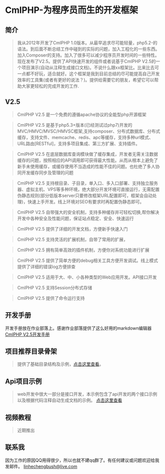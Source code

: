 # CmlPHP-为程序员而生的开发框架

## 简介

> 我从2012年开发了CmlPHP 1.0版本。从最早追求尽可能轻量，php5.2-的语法。到后面不断总结工作中碰到的实际的问题，加入工程化的一些东西。加入Composer的支持。加入了很多可以减少程序员开发时间的一些特性。现在发布了V2.5。提供了API快速开发的组件或者说基于CmlPHP V2.5的一个项目演示(自动从注释生成接口文档)。不说什么跟xx框架比。比来比去可一点都不好玩，适合就好。这个框架是我到目前总结的尽可能提高自己开发效率的工具集(或者有更好的说法？)。提供给需要它的朋友，希望它可以帮助大家更轻松的完成开发的工作.

## V2.5

> CmlPHP V2.5 是一个免费的遵循apache协议的全能型php开源框架

> CmlPHP V2.5 是基于php5.3+版本(已经测试过php7)开发的MVC/HMVC/MVSC/HMVSC框架,支持composer、分布式数据库、分布式缓存，支持文件、memcache、redis、apc等缓存，支持多种url模式、URL路由[RESTful]，支持多项目集成、第三方扩展、支持插件。

> CmlPHP V2.5 在底层数据库查询模块做了缓存集成，开发者无需关注数据缓存的问题，按照相应的API调用即可获得最大性能。从而从根本上避免了新手未使用缓存，或缓存使用不当造成的性能不佳的问题。也杜绝了多人协同开发缓存同步及管理的问题

> CmlPHP V2.5 支持根目录、子目录，单入口、多入口部署、支持独立服务器、虚拟主机、VPS等多种环境，绝大部分开发环境可直接运行，无需配置伪静态规则(部分低版本server只要修改框架URL配置即可，框架会自动处理)，快速上手开发。线上环境对SEO有要求时再配置伪静态即可。

> CmlPHP V2.5 自带强大的安全机制，支持多种缓存并可轻松切换,帮你解决开发中各种安全及性能问题，保证站点稳定、安全、快速运行

> CmlPHP V2.5 提供了详细的开发文档，方便新手快速入门

> CmlPHP V2.5 支持灵活的扩展机制，自带了常用的扩展，

> CmlPHP V2.5 拥有简单高效的插件机制，方便你对系统功能进行扩展

> CmlPHP V2.5 提供了简单方便的debug相关工具方便开发调试。线上模式提供了详细的错误log方便排查

> CmlPHP V2.5 适用于大、中、小各种类型的Web应用开发。API接口开发

> CmlPHP V2.5 支持Session分布式存储

> CmlPHP V2.5 提供了命令运行支持

## 开发手册
开发手册放在作业部落上。感谢作业部落提供了这么好用的markdown编辑器
[CmlPHP V2.5开发手册](https://www.zybuluo.com/linhecheng/note/226146 "CmlPHP V2.5开发手册")

## 项目推荐目录骨架
> 提供了基础目录结构及示例，[点击这里查看](http://git.oschina.net/linhecheng/cmlphp2.5-demo-proj)。

## Api项目示例
> web开发中很大一部分是接口开发，本示例包含了api开发的两个接口示例以及根据代码注释自动生成文档的示例。 [点击这里查看](http://git.oschina.net/linhecheng/cmlphp2.5-demo-api)


## 视频教程
> 近期推出

## 联系我
因为工作的原因QQ用得很少，所以也就不建qq群了。有任何建议或问题欢迎给我发邮件。 linhechengbush@live.com